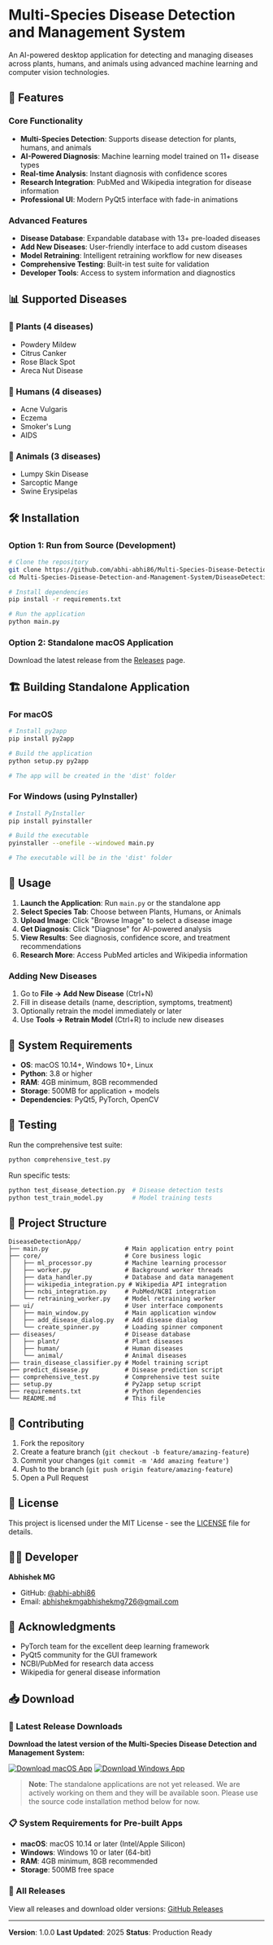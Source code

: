 # Multi-Species Disease Detection and Management System

An AI-powered desktop application for detecting and managing diseases across plants, humans, and animals using advanced machine learning and computer vision technologies.

## 🚀 Features

### Core Functionality
- **Multi-Species Detection**: Supports disease detection for plants, humans, and animals
- **AI-Powered Diagnosis**: Machine learning model trained on 11+ disease types
- **Real-time Analysis**: Instant diagnosis with confidence scores
- **Research Integration**: PubMed and Wikipedia integration for disease information
- **Professional UI**: Modern PyQt5 interface with fade-in animations

### Advanced Features
- **Disease Database**: Expandable database with 13+ pre-loaded diseases
- **Add New Diseases**: User-friendly interface to add custom diseases
- **Model Retraining**: Intelligent retraining workflow for new diseases
- **Comprehensive Testing**: Built-in test suite for validation
- **Developer Tools**: Access to system information and diagnostics

## 📊 Supported Diseases

### 🌱 Plants (4 diseases)
- Powdery Mildew
- Citrus Canker
- Rose Black Spot
- Areca Nut Disease

### 👤 Humans (4 diseases)
- Acne Vulgaris
- Eczema
- Smoker's Lung
- AIDS

### 🐾 Animals (3 diseases)
- Lumpy Skin Disease
- Sarcoptic Mange
- Swine Erysipelas

## 🛠️ Installation

### Option 1: Run from Source (Development)
```bash
# Clone the repository
git clone https://github.com/abhi-abhi86/Multi-Species-Disease-Detection-and-Management-System.git
cd Multi-Species-Disease-Detection-and-Management-System/DiseaseDetectionApp

# Install dependencies
pip install -r requirements.txt

# Run the application
python main.py
```

### Option 2: Standalone macOS Application
Download the latest release from the [Releases](https://github.com/abhi-abhi86/Multi-Species-Disease-Detection-and-Management-System/releases) page.

## 🏗️ Building Standalone Application

### For macOS
```bash
# Install py2app
pip install py2app

# Build the application
python setup.py py2app

# The app will be created in the 'dist' folder
```

### For Windows (using PyInstaller)
```bash
# Install PyInstaller
pip install pyinstaller

# Build the executable
pyinstaller --onefile --windowed main.py

# The executable will be in the 'dist' folder
```

## 🎯 Usage

1. **Launch the Application**: Run `main.py` or the standalone app
2. **Select Species Tab**: Choose between Plants, Humans, or Animals
3. **Upload Image**: Click "Browse Image" to select a disease image
4. **Get Diagnosis**: Click "Diagnose" for AI-powered analysis
5. **View Results**: See diagnosis, confidence score, and treatment recommendations
6. **Research More**: Access PubMed articles and Wikipedia information

### Adding New Diseases
1. Go to **File → Add New Disease** (Ctrl+N)
2. Fill in disease details (name, description, symptoms, treatment)
3. Optionally retrain the model immediately or later
4. Use **Tools → Retrain Model** (Ctrl+R) to include new diseases

## 🔧 System Requirements

- **OS**: macOS 10.14+, Windows 10+, Linux
- **Python**: 3.8 or higher
- **RAM**: 4GB minimum, 8GB recommended
- **Storage**: 500MB for application + models
- **Dependencies**: PyQt5, PyTorch, OpenCV

## 🧪 Testing

Run the comprehensive test suite:
```bash
python comprehensive_test.py
```

Run specific tests:
```bash
python test_disease_detection.py  # Disease detection tests
python test_train_model.py        # Model training tests
```

## 📁 Project Structure

```
DiseaseDetectionApp/
├── main.py                     # Main application entry point
├── core/                       # Core business logic
│   ├── ml_processor.py         # Machine learning processor
│   ├── worker.py               # Background worker threads
│   ├── data_handler.py         # Database and data management
│   ├── wikipedia_integration.py # Wikipedia API integration
│   ├── ncbi_integration.py     # PubMed/NCBI integration
│   └── retraining_worker.py    # Model retraining worker
├── ui/                         # User interface components
│   ├── main_window.py          # Main application window
│   ├── add_disease_dialog.py   # Add disease dialog
│   └── create_spinner.py       # Loading spinner component
├── diseases/                   # Disease database
│   ├── plant/                  # Plant diseases
│   ├── human/                  # Human diseases
│   └── animal/                 # Animal diseases
├── train_disease_classifier.py # Model training script
├── predict_disease.py          # Disease prediction script
├── comprehensive_test.py       # Comprehensive test suite
├── setup.py                    # Py2app setup script
├── requirements.txt            # Python dependencies
└── README.md                   # This file
```

## 🤝 Contributing

1. Fork the repository
2. Create a feature branch (`git checkout -b feature/amazing-feature`)
3. Commit your changes (`git commit -m 'Add amazing feature'`)
4. Push to the branch (`git push origin feature/amazing-feature`)
5. Open a Pull Request

## 📝 License

This project is licensed under the MIT License - see the [LICENSE](LICENSE) file for details.

## 👨‍💻 Developer

**Abhishek MG**
- GitHub: [@abhi-abhi86](https://github.com/abhi-abhi86)
- Email: abhishekmgabhishekmg726@gmail.com

## 🙏 Acknowledgments

- PyTorch team for the excellent deep learning framework
- PyQt5 community for the GUI framework
- NCBI/PubMed for research data access
- Wikipedia for general disease information

## 📥 Download

### 🚀 Latest Release Downloads

**Download the latest version of the Multi-Species Disease Detection and Management System:**

[![Download macOS App](https://img.shields.io/badge/Download-macOS%20DMG-blue?style=for-the-badge&logo=apple)](https://github.com/abhi-abhi86/Multi-Species-Disease-Detection-and-Management-System/releases/latest/download/Multi-Species-Disease-Detection.dmg)
[![Download Windows App](https://img.shields.io/badge/Download-Windows%20EXE-blue?style=for-the-badge&logo=windows)](https://github.com/abhi-abhi86/Multi-Species-Disease-Detection-and-Management-System/releases/latest/download/Multi-Species%20Disease%20Detection.exe)

> **Note**: The standalone applications are not yet released. We are actively working on them and they will be available soon. Please use the source code installation method below for now.

### 📋 System Requirements for Pre-built Apps

- **macOS**: macOS 10.14 or later (Intel/Apple Silicon)
- **Windows**: Windows 10 or later (64-bit)
- **RAM**: 4GB minimum, 8GB recommended
- **Storage**: 500MB free space

### 🔗 All Releases
View all releases and download older versions: [GitHub Releases](https://github.com/abhi-abhi86/Multi-Species-Disease-Detection-and-Management-System/releases)

---

**Version**: 1.0.0
**Last Updated**: 2025
**Status**: Production Ready
